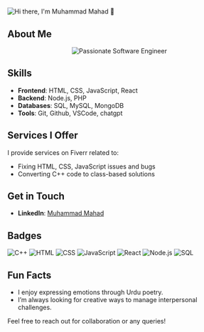 # <p align="center">
  <img src="https://readme-typing-svg.herokuapp.com?font=Fira+Code&weight=600&size=24&pause=1000&color=0A75AD&center=true&vCenter=true&width=500&lines=Hi+there%2C+I'm+Muhammad+Mahad+%F0%9F%91%8B" alt="Hi there, I'm Muhammad Mahad 👋">
</p>

## About Me

<p align="center">
  <img src="https://readme-typing-svg.herokuapp.com?font=Fira+Code&weight=600&size=18&pause=1000&color=0A75AD&center=true&vCenter=true&width=500&lines=Passionate+Software+Engineer" alt="Passionate Software Engineer">
</p>

## Skills
- **Frontend**: HTML, CSS, JavaScript, React
- **Backend**: Node.js, PHP
- **Databases**: SQL, MySQL, MongoDB
- **Tools**: Git, Github, VSCode, chatgpt

## Services I Offer
I provide services on Fiverr related to:

- Fixing HTML, CSS, JavaScript issues and bugs
- Converting C++ code to class-based solutions

## Get in Touch
- **LinkedIn**: [Muhammad Mahad](https://linkedin.com/in/mahad-dev)

## Badges
![C++](https://img.shields.io/badge/C++-%2300599C.svg?style=for-the-badge&logo=c%2B%2B&logoColor=white)
![HTML](https://img.shields.io/badge/HTML-%23E34F26.svg?style=for-the-badge&logo=html5&logoColor=white)
![CSS](https://img.shields.io/badge/CSS-%231572B6.svg?style=for-the-badge&logo=css3&logoColor=white)
![JavaScript](https://img.shields.io/badge/JavaScript-%23F7DF1E.svg?style=for-the-badge&logo=javascript&logoColor=black)
![React](https://img.shields.io/badge/React-%2320232a.svg?style=for-the-badge&logo=react&logoColor=61DAFB)
![Node.js](https://img.shields.io/badge/Node.js-%23339933.svg?style=for-the-badge&logo=node.js&logoColor=white)
![SQL](https://img.shields.io/badge/SQL-%2300758F.svg?style=for-the-badge&logo=database&logoColor=white)

## Fun Facts
- I enjoy expressing emotions through Urdu poetry.
- I’m always looking for creative ways to manage interpersonal challenges.

Feel free to reach out for collaboration or any queries!
